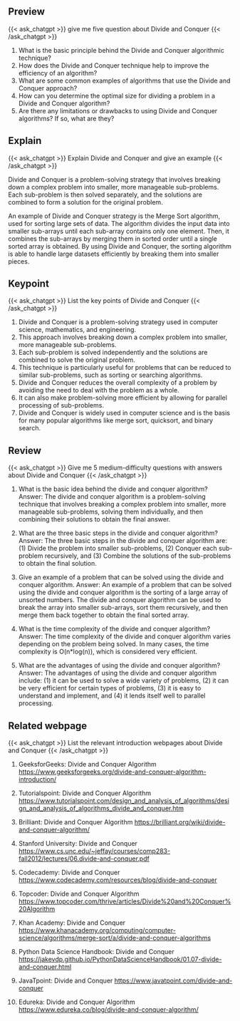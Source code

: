 ## Preview
{{< ask_chatgpt >}}
give me five question about Divide and Conquer
{{< /ask_chatgpt >}}



1. What is the basic principle behind the Divide and Conquer algorithmic technique? 
2. How does the Divide and Conquer technique help to improve the efficiency of an algorithm? 
3. What are some common examples of algorithms that use the Divide and Conquer approach? 
4. How can you determine the optimal size for dividing a problem in a Divide and Conquer algorithm? 
5. Are there any limitations or drawbacks to using Divide and Conquer algorithms? If so, what are they?   

## Explain
{{< ask_chatgpt >}}
Explain Divide and Conquer and give an example
{{< /ask_chatgpt >}}



Divide and Conquer is a problem-solving strategy that involves breaking down a complex problem into smaller, more manageable sub-problems. Each sub-problem is then solved separately, and the solutions are combined to form a solution for the original problem.

An example of Divide and Conquer strategy is the Merge Sort algorithm, used for sorting large sets of data. The algorithm divides the input data into smaller sub-arrays until each sub-array contains only one element. Then, it combines the sub-arrays by merging them in sorted order until a single sorted array is obtained. By using Divide and Conquer, the sorting algorithm is able to handle large datasets efficiently by breaking them into smaller pieces.   

## Keypoint
{{< ask_chatgpt >}}
List the key points of Divide and Conquer
{{< /ask_chatgpt >}}



1. Divide and Conquer is a problem-solving strategy used in computer science, mathematics, and engineering.
2. This approach involves breaking down a complex problem into smaller, more manageable sub-problems.
3. Each sub-problem is solved independently and the solutions are combined to solve the original problem. 
4. This technique is particularly useful for problems that can be reduced to similar sub-problems, such as sorting or searching algorithms.
5. Divide and Conquer reduces the overall complexity of a problem by avoiding the need to deal with the problem as a whole.
6. It can also make problem-solving more efficient by allowing for parallel processing of sub-problems.
7. Divide and Conquer is widely used in computer science and is the basis for many popular algorithms like merge sort, quicksort, and binary search.   

## Review
{{< ask_chatgpt >}}
Give me 5 medium-difficulty questions with answers about Divide and Conquer
{{< /ask_chatgpt >}}



1. What is the basic idea behind the divide and conquer algorithm?
Answer: The divide and conquer algorithm is a problem-solving technique that involves breaking a complex problem into smaller, more manageable sub-problems, solving them individually, and then combining their solutions to obtain the final answer.

2. What are the three basic steps in the divide and conquer algorithm?
Answer: The three basic steps in the divide and conquer algorithm are: (1) Divide the problem into smaller sub-problems, (2) Conquer each sub-problem recursively, and (3) Combine the solutions of the sub-problems to obtain the final solution.

3. Give an example of a problem that can be solved using the divide and conquer algorithm.
Answer: An example of a problem that can be solved using the divide and conquer algorithm is the sorting of a large array of unsorted numbers. The divide and conquer algorithm can be used to break the array into smaller sub-arrays, sort them recursively, and then merge them back together to obtain the final sorted array.

4. What is the time complexity of the divide and conquer algorithm?
Answer: The time complexity of the divide and conquer algorithm varies depending on the problem being solved. In many cases, the time complexity is O(n*log(n)), which is considered very efficient.

5. What are the advantages of using the divide and conquer algorithm?
Answer: The advantages of using the divide and conquer algorithm include: (1) it can be used to solve a wide variety of problems, (2) it can be very efficient for certain types of problems, (3) it is easy to understand and implement, and (4) it lends itself well to parallel processing.   

## Related webpage
{{< ask_chatgpt >}}
List the relevant introduction webpages about Divide and Conquer
{{< /ask_chatgpt >}}



1. GeeksforGeeks: Divide and Conquer Algorithm
https://www.geeksforgeeks.org/divide-and-conquer-algorithm-introduction/

2. Tutorialspoint: Divide and Conquer Algorithm
https://www.tutorialspoint.com/design_and_analysis_of_algorithms/design_and_analysis_of_algorithms_divide_and_conquer.htm

3. Brilliant: Divide and Conquer Algorithm
https://brilliant.org/wiki/divide-and-conquer-algorithm/

4. Stanford University: Divide and Conquer
https://www.cs.unc.edu/~jeffay/courses/comp283-fall2012/lectures/06.divide-and-conquer.pdf

5. Codecademy: Divide and Conquer
https://www.codecademy.com/resources/blog/divide-and-conquer

6. Topcoder: Divide and Conquer Algorithm
https://www.topcoder.com/thrive/articles/Divide%20and%20Conquer%20Algorithm

7. Khan Academy: Divide and Conquer
https://www.khanacademy.org/computing/computer-science/algorithms/merge-sort/a/divide-and-conquer-algorithms

8. Python Data Science Handbook: Divide and Conquer
https://jakevdp.github.io/PythonDataScienceHandbook/01.07-divide-and-conquer.html

9. JavaTpoint: Divide and Conquer
https://www.javatpoint.com/divide-and-conquer

10. Edureka: Divide and Conquer Algorithm
https://www.edureka.co/blog/divide-and-conquer-algorithm/   

